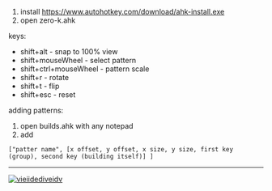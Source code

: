 1. install https://www.autohotkey.com/download/ahk-install.exe
2. open zero-k.ahk

keys:
- shift+alt - snap to 100% view
- shift+mouseWheel - select pattern
- shift+ctrl+mouseWheel - pattern scale
- shift+r - rotate
- shift+t - flip
- shift+esc - reset

adding patterns:
1. open builds.ahk with any notepad
2. add  

``` ["patter name", [x offset, y offset, x size, y size, first key (group), second key (building itself)] ]  ```

- - -- -

[![vieiidediveidv](https://i.ibb.co/9tSgF2r/sdfasdfasdfasdf.png)](https://youtu.be/evfDFXCL8JY)
